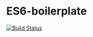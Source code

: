 ES6-boilerplate
===================

[![Build Status](https://travis-ci.org/Meesayen/es6-boilerplate.svg?branch=master)](https://travis-ci.org/Meesayen/es6-boilerplate)
